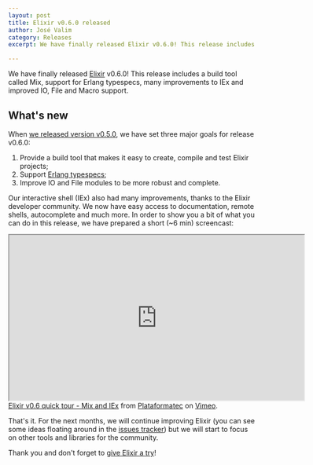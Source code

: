 ```yaml
---
layout: post
title: Elixir v0.6.0 released
author: José Valim
category: Releases
excerpt: We have finally released Elixir v0.6.0! This release includes a build tool called Mix, support for Erlang typespecs, many improvements to IEx and improved IO, File and Macro support.

---
```


We have finally released [Elixir](/) v0.6.0! This release includes a build tool called Mix, support for Erlang typespecs, many improvements to IEx and improved IO, File and Macro support.

## What's new

When [we released version v0.5.0](/blog/2012/05/25/elixir-v0-5-0-released/), we have set three major goals for release v0.6.0:

1. Provide a build tool that makes it easy to create, compile and test Elixir projects;
2. Support [Erlang typespecs](http://www.erlang.org/doc/reference_manual/typespec.html);
3. Improve IO and File modules to be more robust and complete.

Our interactive shell (IEx) also had many improvements, thanks to the Elixir developer community. We now have easy access to documentation, remote shells, autocomplete and much more. In order to show you a bit of what you can do in this release, we have prepared a short (~6 min) screencast:

<iframe src="https://player.vimeo.com/video/46709928" title="Elixir v0.6 quick tour - Mix and IEx" class="video" width="600" height="337" allowfullscreen></iframe>
<a href="https://vimeo.com/46709928">Elixir v0.6 quick tour - Mix and IEx</a> from <a href="https://vimeo.com/user3182384">Plataformatec</a> on <a href="https://vimeo.com">Vimeo</a>.

That's it. For the next months, we will continue improving Elixir (you can see some ideas floating around in the [issues tracker](https://github.com/elixir-lang/elixir/issues)) but we will start to focus on other tools and libraries for the community.

Thank you and don't forget to [give Elixir a try](https://hexdocs.pm/elixir/introduction.html)!
